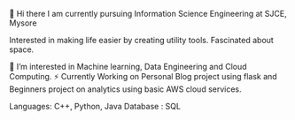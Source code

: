 👋 Hi there
I am currently pursuing Information Science Engineering at SJCE, Mysore

Interested in making life easier by creating utility tools. Fascinated about space.

🔭 I’m interested in Machine learning, Data Engineering and Cloud Computing.
⚡ Currently Working on Personal Blog project using flask and Beginners project on analytics using basic AWS cloud services. 

Languages: C++, Python, Java
Database : SQL



